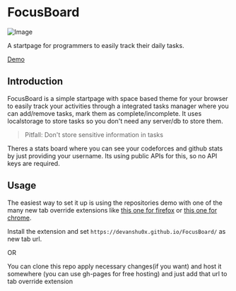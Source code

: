 # FocusBoard

![Image](https://github.com/user-attachments/assets/91122cfb-1959-42b2-a1d9-080edc7a7880)

A startpage for programmers to easily track their daily tasks.

[Demo](https://devanshu0x.github.io/FocusBoard/)

## Introduction
FocusBoard is a simple startpage with space based theme for your browser to easily track your activities through a integrated tasks manager where you can add/remove tasks, mark them as complete/incomplete. It uses localstorage to store tasks so you don't need any server/db to store them.
> Pitfall: Don't store sensitive information in tasks

Theres a stats board where you can see your codeforces and github stats by just providing your username. Its using public APIs for this, so no API keys are required.

## Usage
The easiest way to set it up is using the repositories demo with one of the many new tab override extensions like [this one for firefox](https://addons.mozilla.org/en-US/firefox/addon/new-tab-override/) or [this one for chrome](https://chrome.google.com/webstore/detail/new-tab-redirect/icpgjfneehieebagbmdbhnlpiopdcmna).

Install the extension and set `https://devanshu0x.github.io/FocusBoard/` as new tab url.

OR

You can clone this repo apply necessary changes(if you want) and host it somewhere (you can use gh-pages for free hosting) and just add that url to tab override extension

